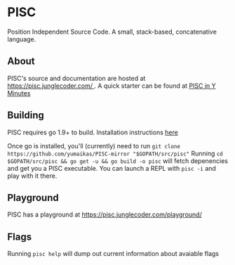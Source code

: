 # PISC
Position Independent Source Code. A small, stack-based, concatenative language.

## About 

PISC's source and documentation are hosted at [https://pisc.junglecoder.com/ ](https://pisc.junglecoder.com).
A quick starter can be found at [PISC in Y Minutes](https://pisc.junglecoder.com/home/apps/fossil/PISC.fossil/wiki?name=PISC+in+Y+Minutes)

## Building 

PISC requires go 1.9+ to build. Installation instructions [here](https://golang.org/doc/install)

Once go is installed, you'll (currently) need to run `git clone https://github.com/yumaikas/PISC-mirror "$GOPATH/src/pisc"`
Running `cd $GOPATH/src/pisc && go get -u && go build -o pisc` will fetch depenencies and get you a PISC executable. You can launch a REPL with `pisc -i` and play with it there.

## Playground

PISC has a playground at https://pisc.junglecoder.com/playground/

## Flags

Running `pisc help` will dump out current information about avaiable flags

